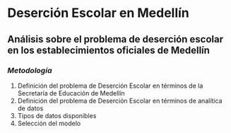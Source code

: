 # Deserción Escolar en Medellín

## Análisis sobre el problema de deserción escolar en los establecimientos oficiales de Medellín

### *Metodología*

1. Definición del problema de Deserción Escolar en términos de la Secretaría de Educación de Medellín
2. Definición del problema de Deserción Escolar en términos de analítica de datos
3. Tipos de datos disponibles
4. Selección del modelo
